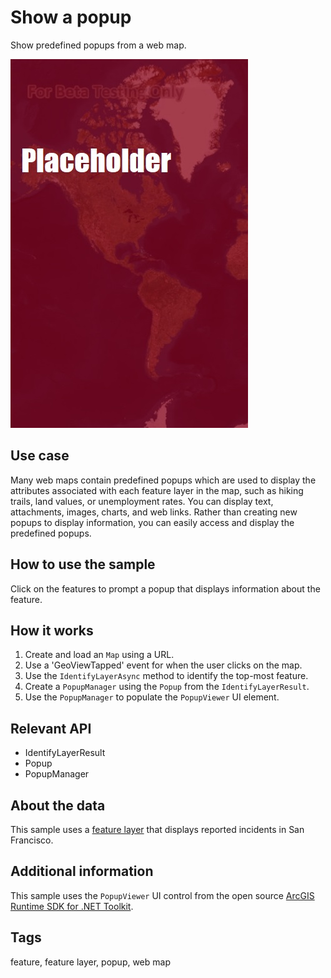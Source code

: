 # Show a popup

Show predefined popups from a web map.

![Show a popup screenshot](ShowPopup.jpg)

## Use case

Many web maps contain predefined popups which are used to display the attributes associated with each feature layer in the map, such as hiking trails, land values, or unemployment rates. You can display text, attachments, images, charts, and web links. Rather than creating new popups to display information, you can easily access and display the predefined popups. 

## How to use the sample

Click on the features to prompt a popup that displays information about the feature. 

## How it works

1. Create and load an `Map` using a URL.
2. Use a 'GeoViewTapped' event for when the user clicks on the map.
3. Use the `IdentifyLayerAsync` method to identify the top-most feature. 
4. Create a `PopupManager` using the `Popup` from the `IdentifyLayerResult`.
5. Use the `PopupManager` to populate the `PopupViewer` UI element.

## Relevant API

* IdentifyLayerResult
* Popup
* PopupManager

## About the data

This sample uses a [feature layer](https://sampleserver6.arcgisonline.com/arcgis/rest/services/SF311/FeatureServer/0) that displays reported incidents in San Francisco.

## Additional information

This sample uses the `PopupViewer` UI control from the open source [ArcGIS Runtime SDK for .NET Toolkit](https://github.com/Esri/arcgis-toolkit-dotnet).

## Tags

feature, feature layer, popup, web map